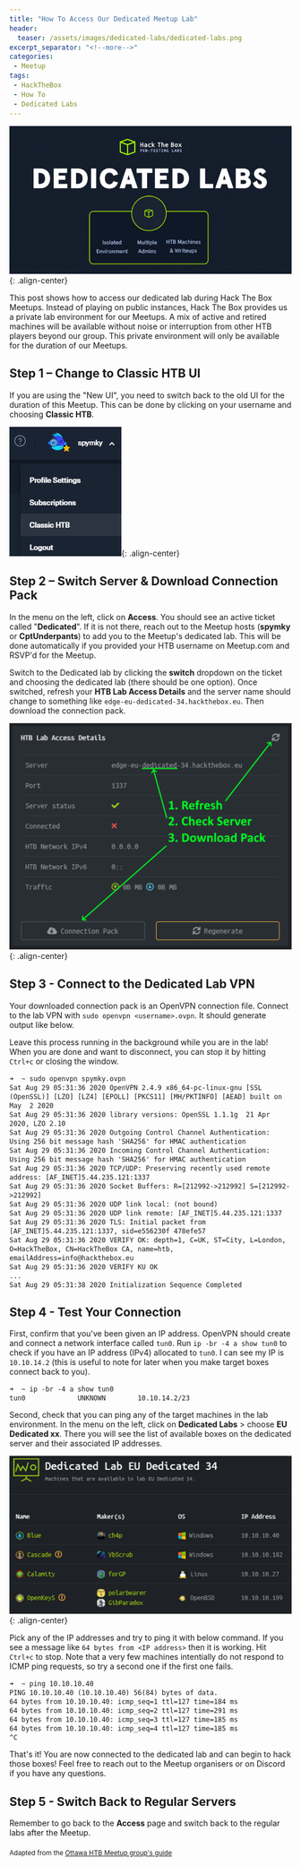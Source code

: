 ```yaml
---
title: "How To Access Our Dedicated Meetup Lab"
header:
  teaser: /assets/images/dedicated-labs/dedicated-labs.png
excerpt_separator: "<!--more-->"
categories:
 - Meetup
tags:
 - HackTheBox
 - How To
 - Dedicated Labs
---
```


![dedicated labs](/assets/images/dedicated-labs/dedicated-labs.png){: .align-center}

This post shows how to access our dedicated lab during Hack The Box Meetups. Instead of playing on public instances, Hack The Box provides us a private lab environment for our Meetups. A mix of active and retired machines will be available without noise or interruption from other HTB players beyond our group.<!--more--> This private environment will only be available for the duration of our Meetups.

## Step 1 – Change to Classic HTB UI

If you are using the "New UI", you need to switch back to the old UI for the duration of this Meetup. This can be done by clicking on your username and choosing **Classic HTB**.

![switch to classic](/assets/images/dedicated-labs/switch-to-classic.png){: .align-center}

## Step 2 – Switch Server & Download Connection Pack

In the menu on the left, click on **Access**. You should see an active ticket called "**Dedicated**". If it is not there, reach out to the Meetup hosts (**spymky** or **CptUnderpants**) to add you to the Meetup's dedicated lab. This will be done automatically if you provided your HTB username on Meetup.com and RSVP'd for the Meetup.

Switch to the Dedicated lab by clicking the **switch** dropdown on the ticket and choosing the dedicated lab (there should be one option). Once switched, refresh your **HTB Lab Access Details** and the server name should change to something like `edge-eu-dedicated-34.hackthebox.eu`. Then download the connection pack.

![download connection pack](/assets/images/dedicated-labs/connection-pack.png){: .align-center}

## Step 3 - Connect to the Dedicated Lab VPN

Your downloaded connection pack is an OpenVPN connection file. Connect to the lab VPN with `sudo openvpn <username>.ovpn`. It should generate output like below.

Leave this process running in the background while you are in the lab! When you are done and want to disconnect, you can stop it by hitting `Ctrl+c` or closing the window.

```
➜  ~ sudo openvpn spymky.ovpn
Sat Aug 29 05:31:36 2020 OpenVPN 2.4.9 x86_64-pc-linux-gnu [SSL (OpenSSL)] [LZO] [LZ4] [EPOLL] [PKCS11] [MH/PKTINFO] [AEAD] built on May  2 2020
Sat Aug 29 05:31:36 2020 library versions: OpenSSL 1.1.1g  21 Apr 2020, LZO 2.10
Sat Aug 29 05:31:36 2020 Outgoing Control Channel Authentication: Using 256 bit message hash 'SHA256' for HMAC authentication
Sat Aug 29 05:31:36 2020 Incoming Control Channel Authentication: Using 256 bit message hash 'SHA256' for HMAC authentication
Sat Aug 29 05:31:36 2020 TCP/UDP: Preserving recently used remote address: [AF_INET]5.44.235.121:1337
Sat Aug 29 05:31:36 2020 Socket Buffers: R=[212992->212992] S=[212992->212992]
Sat Aug 29 05:31:36 2020 UDP link local: (not bound)
Sat Aug 29 05:31:36 2020 UDP link remote: [AF_INET]5.44.235.121:1337
Sat Aug 29 05:31:36 2020 TLS: Initial packet from [AF_INET]5.44.235.121:1337, sid=e556230f 478efe57
Sat Aug 29 05:31:36 2020 VERIFY OK: depth=1, C=UK, ST=City, L=London, O=HackTheBox, CN=HackTheBox CA, name=htb, emailAddress=info@hackthebox.eu
Sat Aug 29 05:31:36 2020 VERIFY KU OK
...
Sat Aug 29 05:31:38 2020 Initialization Sequence Completed
```
 
## Step 4 - Test Your Connection
 
First, confirm that you've been given an IP address. OpenVPN should create and connect a network interface called `tun0`. Run `ip -br -4 a show tun0` to check if you have an IP address (IPv4) allocated to `tun0`. I can see my IP is `10.10.14.2` (this is useful to note for later when you make target boxes connect back to you).

```
➜  ~ ip -br -4 a show tun0
tun0             UNKNOWN        10.10.14.2/23
```

Second, check that you can ping any of the target machines in the lab environment. In the menu on the left, click on **Dedicated Labs** > choose **EU Dedicated xx**. There you will see the list of available boxes on the dedicated server and their associated IP addresses.
 
![list of target machines](/assets/images/dedicated-labs/dedicated-lab-machines.png){: .align-center}
  
Pick any of the IP addresses and try to ping it with below command. If you see a message like `64 bytes from <IP address>` then it is working. Hit `Ctrl+c` to stop. Note that a very few machines intentially do not respond to ICMP ping requests, so try a second one if the first one fails.

```
➜  ~ ping 10.10.10.40
PING 10.10.10.40 (10.10.10.40) 56(84) bytes of data.
64 bytes from 10.10.10.40: icmp_seq=1 ttl=127 time=184 ms
64 bytes from 10.10.10.40: icmp_seq=2 ttl=127 time=291 ms
64 bytes from 10.10.10.40: icmp_seq=3 ttl=127 time=185 ms
64 bytes from 10.10.10.40: icmp_seq=4 ttl=127 time=185 ms
^C
```

That's it! You are now connected to the dedicated lab and can begin to hack those boxes! Feel free to reach out to the Meetup organisers or on Discord if you have any questions.

## Step 5 - Switch Back to Regular Servers

Remember to go back to the **Access** page and switch back to the regular labs after the Meetup.

<sub>Adapted from the [Ottawa HTB Meetup group's guide](https://github.com/rkhal101/htb-ottawa/blob/master/how-to-connect-to-dedicated-server.md)</sub>